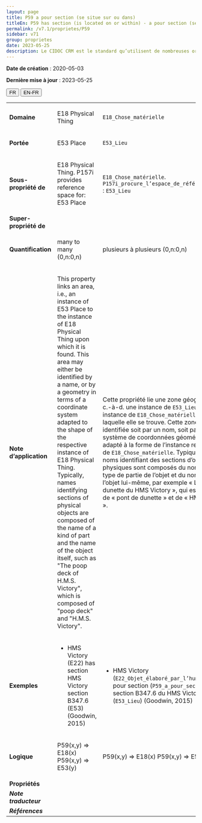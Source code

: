 ```yaml
---
layout: page
title: P59 a pour section (se situe sur ou dans)
titleEn: P59 has section (is located on or within) - a pour section (se situe sur ou dans)
permalink: /v7.1/proprietes/P59
sidebar: v71
group: proprietes
date: 2023-05-25
description: Le CIDOC CRM est le standard qu’utilisent de nombreuses organisations pour l’échange et l’intégration de jeux de données et de spécifications patrimoniales. Il est développé et maintenu à jour exclusivement en anglais par le CRM SIG, un sous-groupe du Conseil international des musées (ICOM). Ceci est une traduction officielle en français développée par la Traduction en français du CIDOC CRM, une initiative qui offre une version française à jour et accessible ouvertement et gratuitement du standard CIDOC CRM et en démocratise l'usage dans la communauté patrimoniale francophone. ------------ The CIDOC CRM is the standard used by many heritage organizations for the exchange and integration of museum collection datasets and specifications. It is developed and maintained exclusively in English by the CRM SIG, a subgroup of the International Council of Museums (ICOM). This is an official translation developed by the Traduction en français du CIDOC CRM, an initiative offering an open, up-to-date, and free French version of the CIDOC CRM standard, and democratizing its use in the francophone heritage community.
---
```


**Date de création** : 2020-05-03

**Dernière mise à jour** : 2023-05-25

<div class="lang-buttons">
 <button id="fr" class="activate">FR</button>
 <button id="en-fr">EN-FR</button>
</div>

<table>
<tbody>
<tr>
<td><strong>Domaine</strong></td>
<td class="en">
<p>E18 Physical Thing</p>
</td>
<td>
<p><code class="language-plaintext highlighter-rouge">E18_Chose_matérielle</code></p>
</td>
</tr>
<tr>
<td><strong>Portée</strong></td>
<td class="en">
<p>E53 Place</p>
</td>
<td>
<p><code class="language-plaintext highlighter-rouge">E53_Lieu</code></p>
</td>
</tr>
<tr>
<td><strong>Sous-propriété de</strong></td>
<td class="en">
<p>E18 Physical Thing. P157i provides reference space for: E53 Place</p>
</td>
<td>
<p><code class="language-plaintext highlighter-rouge">E18_Chose_matérielle</code>. <code class="language-plaintext highlighter-rouge">P157i_procure_l’espace_de_référence_pour</code> : <code class="language-plaintext highlighter-rouge">E53_Lieu</code></p>
</td>
</tr>
<tr>
<td><strong>Super-propriété de</strong></td>
<td class="en">
</td>
<td>
</td>
</tr>
<tr>
<td><strong>Quantification</strong></td>
<td class="en">
<p>many to many (0,n:0,n)</p>
</td>
<td>
<p>plusieurs à plusieurs (0,n:0,n)</p>
</td>
</tr>
<tr>
<td><strong>Note d’application</strong></td>
<td class="en">
<p>This property links an area, i.e., an instance of E53 Place to the instance of E18 Physical Thing upon which it is found. This area may either be identified by a name, or by a geometry in terms of a coordinate system adapted to the shape of the respective instance of E18 Physical Thing. Typically, names identifying sections of physical objects are composed of the name of a kind of part and the name of the object itself, such as "The poop deck of H.M.S. Victory", which is composed of "poop deck" and "H.M.S. Victory".</p>
</td>
<td>
<p>Cette propriété lie une zone géographique, c.-à-d. une instance de <code class="language-plaintext highlighter-rouge">E53_Lieu</code>, à une instance de <code class="language-plaintext highlighter-rouge">E18_Chose_matérielle</code> sur laquelle elle se trouve. Cette zone peut être identifiée soit par un nom, soit par un système de coordonnées géométriques adapté à la forme de l’instance respective de <code class="language-plaintext highlighter-rouge">E18_Chose_matérielle</code>. Typiquement, les noms identifiant des sections d’objets physiques sont composés du nom d’un type de partie de l’objet et du nom de l’objet lui-même, par exemple « Le pont de dunette du HMS Victory », qui est composé de « pont de dunette » et de « HMS Victory ».</p>
</td>
</tr>
<tr>
<td><strong>Exemples</strong></td>
<td class="en">
<ul>
<li><p>HMS Victory (E22) has section HMS Victory section B347.6 (E53) (Goodwin, 2015)</p>
</li>
</ul>
</td>
<td>
<ul>
<li><p>HMS Victory (<code class="language-plaintext highlighter-rouge">E22_Objet_élaboré_par_l’humain</code>) a pour section (<code class="language-plaintext highlighter-rouge">P59_a_pour_section</code>) la section B347.6 du HMS Victory (<code class="language-plaintext highlighter-rouge">E53_Lieu</code>) (Goodwin, 2015)</p>
</li>
</ul>
</td>
</tr>
<tr>
<td><strong>Logique</strong></td>
<td class="en">
<p>P59(x,y) ⇒ E18(x) P59(x,y) ⇒ E53(y)</p>
</td>
<td>
<p>P59(x,y) ⇒ E18(x) P59(x,y) ⇒ E53(y)</p>
</td>
</tr>
<tr>
<td><strong>Propriétés</strong></td>
<td class="en">
</td>
<td>
</td>
</tr>
<tr>
<td><strong><em>Note traducteur</em></strong></td>
<td colspan="2">
</td>
</tr>
<tr>
<td><strong><em>Références</em></strong></td>
<td colspan="2">
</td>
</tr>
</tbody>
</table>
